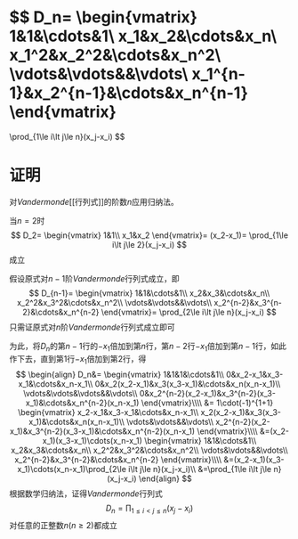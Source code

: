 $$
D_n=
\begin{vmatrix}
1&1&\cdots&1\\
x_1&x_2&\cdots&x_n\\
x_1^2&x_2^2&\cdots&x_n^2\\
\vdots&\vdots&&\vdots\\
x_1^{n-1}&x_2^{n-1}&\cdots&x_n^{n-1}
\end{vmatrix}
=
\prod_{1\le i\lt j\le n}(x_j-x_i)
$$
# 证明
对$Vandermonde$[[行列式]]的阶数$n$应用归纳法。

当$n=2$时
$$
D_2=
\begin{vmatrix}
1&1\\
x_1&x_2
\end{vmatrix}=
(x_2-x_1)=
\prod_{1\le i\lt j\le 2}(x_j-x_i)
$$
成立

假设原式对$n-1$阶$Vandermonde$行列式成立，即
$$
D_{n-1}=
\begin{vmatrix}
1&1&\cdots&1\\
x_2&x_3&\cdots&x_n\\
x_2^2&x_3^2&\cdots&x_n^2\\
\vdots&\vdots&&\vdots\\
x_2^{n-2}&x_3^{n-2}&\cdots&x_n^{n-2}
\end{vmatrix}=
\prod_{2\le i\lt j\le n}(x_j-x_i)
$$
只需证原式对$n$阶$Vandermonde$行列式成立即可

为此，将$D_n$的第$n-1$行的$-x_1$倍加到第$n$行，第$n-2$行$-x_1$倍加到第$n-1$行，如此作下去，直到第$1$行$-x_1$倍加到第$2$行，得
$$
\begin{align}
D_n&=
\begin{vmatrix}
1&1&1&\cdots&1\\
0&x_2-x_1&x_3-x_1&\cdots&x_n-x_1\\
0&x_2(x_2-x_1)&x_3(x_3-x_1)&\cdots&x_n(x_n-x_1)\\
\vdots&\vdots&\vdots&&\vdots\\
0&x_2^{n-2}(x_2-x_1)&x_3^{n-2}(x_3-x_1)&\cdots&x_n^{n-2}(x_n-x_1)
\end{vmatrix}\\\\
&=
1\cdot(-1)^{1+1}
\begin{vmatrix}
x_2-x_1&x_3-x_1&\cdots&x_n-x_1\\
x_2(x_2-x_1)&x_3(x_3-x_1)&\cdots&x_n(x_n-x_1)\\
\vdots&\vdots&&\vdots\\
x_2^{n-2}(x_2-x_1)&x_3^{n-2}(x_3-x_1)&\cdots&x_n^{n-2}(x_n-x_1)
\end{vmatrix}\\\\
&=(x_2-x_1)(x_3-x_1)\cdots(x_n-x_1)
\begin{vmatrix}
1&1&\cdots&1\\
x_2&x_3&\cdots&x_n\\
x_2^2&x_3^2&\cdots&x_n^2\\
\vdots&\vdots&&\vdots\\
x_2^{n-2}&x_3^{n-2}&\cdots&x_n^{n-2}
\end{vmatrix}\\\\
&=(x_2-x_1)(x_3-x_1)\cdots(x_n-x_1)\prod_{2\le i\lt j\le n}(x_j-x_i)\\
&=\prod_{1\le i\lt j\le n}(x_j-x_i)
\end{align}
$$
根据数学归纳法，证得$Vandermonde$行列式
$$
D_n=\prod_{1\le i\lt j\le n}(x_j-x_i)
$$
对任意的正整数$n(n\ge 2)$都成立